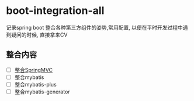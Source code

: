 # boot-integration-all
记录spring boot 整合各种第三方组件的姿势,常用配置, 以便在平时开发过程中遇到疑问的时候, 直接拿来CV
## 整合内容
- [ ] [整合SpringMVC](https://github.com/leejiliang/boot-integration-all/blob/master/doc/SpringMVC.md)
- [ ] 整合mybatis
- [ ] 整合mybatis-plus
- [ ] 整合mybatis-generator
